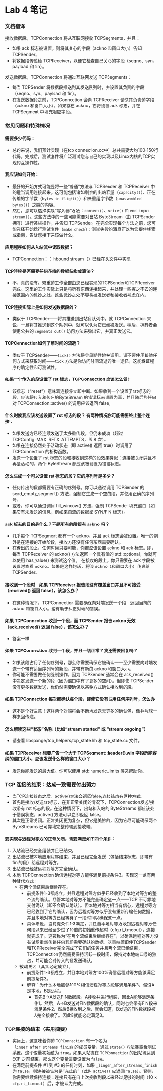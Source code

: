 Lab 4 笔记
=============

### 文档翻译
接收数据段。TCPConnection 将从互联网接收 TCPSegments，并且：
- 如果 ack 标志被设置，则将其关心的字段（ackno 和窗口大小）告知 TCPSender。
- 将数据段传递给 TCPReceiver，以便它检查自己关心的字段（seqno、syn、payload 和 fin）。

发送数据段。TCPConnection 将通过互联网发送 TCPSegments：
- 每当 TCPSender 将数据段推送到其发送队列时，并设置其负责的字段（seqno、syn、payload 和 fin）。  
- 在发送数据段之前，TCPConnection 会向 TCPReceiver 请求其负责的字段（ackno 和窗口大小）。如果存在 ackno，它将设置 ack 标志，并在 TCPSegment 中填充相应字段。

### 常见问题和特殊情况 
#### 需要多少代码：
- 总的来说，我们预计实现（在tcp connection.cc中）总共需要大约100-150行代码。完成后，测试套件将广泛测试您与自己的实现以及Linux内核的TCP实现的互操作性。
#### 我应该如何开始：
- 最好的开始方式可能是将一些“普通”方法与 TCPSender 和 TCPReceiver 中的适当调用连接起来。这可能包括诸如剩余的出站容量（`capacity()`）、正在传输的字节数（`bytes in flight()`）和未重组字节数（`unassembled bytes()`）之类的内容。
- 然后，您可以选择实现“写入器”方法：`connect()`、`write()` 和 `end input stream()`。这些方法中的一些可能需要对出站 ByteStream（由 TCPSender拥有）进行某些操作，并告知 TCPSender。在完全实现每个方法之前，您可能选择开始运行测试套件（`make check`）；测试失败的消息可以为您提供线索或指南，告诉您接下来该做什么。
#### 应用程序如何从入站流中读取数据？
- TCPConnection：：inbound stream（）已经在头文件中实现
#### TCP连接是否需要任何花哨的数据结构或算法？
- 不，真的没有。繁重的工作全部由您已经实现的TCPSender和TCPReceiver完成。这里的工作实际上只是将所有东西连接起来，并处理一些挥之不去的连接范围内的微妙之处，这些微妙之处不容易被发送者和接收者考虑在内。
#### TCP连接实际上是如何发送数据段的？
- 类似于 TCPSender——将其推送到出站段队列中。就 TCPConnection 来说，一旦将其推送到这个队列中，就可以认为它已经被发送。稍后，拥有者会使用公共的 `segments out()` 访问方法来弹出它，并真正发送它。
#### TCPConnection如何了解时间的流逝？
- 类似于 TCPSender——`tick()` 方法将会周期性地被调用。请不要使用其他任何方式来获取时间——`tick` 方法是你访问时间流逝的唯一途径。这能保证程序的确定性和可测试性。
#### 如果一个传入的段设置了 rst 标志，TCPConnection 应该怎么做?
- 该标志（“reset”）意味着连接将立即中断。如果收到一个设置了rst标志的段，应该将传入和传出的ByteStream 的错误标志设置为真，并且随后的任何对 TCPConnection::active() 的调用应该返回 false。
#### 什么时候我应该发送设置了 rst 标志的段？ 有两种情况你可能需要终止整个连接：
- 如果发送方已经连续发送了太多重传段，但仍未成功（超过 TCPConfig::MAX_RETX_ATTEMPTS，即 8 次）。
- 如果在连接仍然处于活动状态（即 active() 返回 true）时调用了 TCPConnection 的析构函数。
- 发送一个设置了 rst 标志的段和接收到这样的段效果类似：连接被关闭并且不再是活动的，两个 ByteStream 都应该被设置为错误状态。
#### 怎么生成一个可以设置 rst 标志的段？它的序列号是多少？
- 任何传出的段都需要有正确的序列号。你可以通过调用 TCPSender 的 send_empty_segment() 方法，强制它生成一个空的段，并使用正确的序列号。
- 或者，你可以通过调用 fill_window() 方法，强制 TCPSender 填充窗口（如果它有未发送的信息，例如来自流的数据或 SYN/FIN 标志）。
#### ack 标志的目的是什么？不是所有的段都有 ackno 吗？
- 几乎每个 TCPSegment 都有一个 ackno，并且 ack 标志会被设置。唯一的例外是在连接的开始阶段，接收方还没有任何东西需要确认。 
- 在传出的段上，任何时候只要可能，你都应该设置 ackno 和 ack 标志。即，每当 TCPReceiver 的 ackno() 方法返回一个具有值的 std::optional<WrappingInt32>，你就可以使用 has_value() 来测试这个值。 在接收的段上，你只需要在 ack 字段被设置时查看 ackno。如果是这样的话，将该 ackno（和窗口大小）传递给 TCPSender。
#### 接收到一个段时，如果 TCPReceiver 报告段没有覆盖窗口并且不可接受（received() 返回 false），该怎么办？
- 在这种情况下，TCPConnection 需要确保向对端发送一个段，返回当前的 ackno 和窗口大小。这有助于纠正对端的错误。
#### 如果 TCPConnection 收到一个段，而 TCPSender 报告 ackno 无效（ack_received() 返回 false），该怎么办？
- 答案一样
#### 如果 TCPConnection 收到一个段，并且一切正常？我还需要回复吗？
- 如果该段占用了任何序列号，那么你需要确保它被确认——至少需要向对端发送一个带有适当序列号的新段，并带有新的 ackno 和窗口大小。
- 你可能不需要做任何强制操作，因为 TCPSender 通常会在 ack_received() 中决定发送一个新的段（因为窗口中有了更多的空间）。但即使 TCPSender 没有更多数据发送，你仍然需要确保以某种方式确认接收到的段。
#### 如果 TCPConnection 每次都确认每个段，即使它没有占用任何序列号，怎么办
- 这不是个好主意！这样两个对端将会不断地发送无穷多的确认包，像乒乓球一样来回传递。
#### 怎么解读这些“状态”名称（比如“stream started” 或 “stream ongoing”）
- 请查看 libsponge/tcp_helpers/tcp_state.hh 和 tcp_state.cc 文件。
#### 如果 TCPReceiver 想要广告一个大于 TCPSegment::header().win 字段所能容纳的窗口大小，应该发送什么样的窗口大小？
-  发送你能发送的最大值。你可以使用 std::numeric_limits 类来帮助你。
### TCP 连接的结束：达成一致需要付出努力
- 当TCP连接结束之后，active()方法会返回false;连接结束有两种方式。
- 首先是接收/发送rst标志，在非正常关闭的情况下，TCPConnection发送/接收带有 rst 标志的段。在这种情况下，出站和入站的 ByteStreams 都应该处于错误状态，active() 方法可以立即返回 false。
- 其次是正常关闭。正常关闭更为复杂，但它是美妙的，因为它尽可能确保两个 ByteStreams 已可靠地完整传输到接收端。
#### 要实现与远程对等方的正常关闭，需要满足如下四个条件：
1. 入站流已经完全组装并且已结束。
2. 出站流已被本地应用程序结束，并且已经完全发送（包括结束标志，即带有 fin 的段）给远程对等方。
3. 出站流已经被远程对等方完全确认。
4. 本地 TCPConnection 确信远程对等方能够满足前提条件3。实现这一点有两种替代方式：
    - 在两个流结束后继续存在。
        - 前提条件1-3都成立，并且远程对等方似乎已经收到了本地对等方的整个流的确认。尽管本地对等方不能完全确定这一点——TCP 不可靠地交付确认（即不会确认确认）。但本地对等方相当有信心，远程对等方已经收到了它的确认，因为远程对等方似乎没有重新传输任何数据，并且本地对等方已经等待了一段时间以确保这一点。
        - 具体来说，当前提条件1-3满足，并且自本地对等方收到远程对等方任何段以来已经至少过了10倍的初始重传超时（cfg.rt_timeout），连接就完成了。这被称为“在两个流结束后继续存在”，以确保远程对等方没有试图重新传输任何我们需要确认的数据。这意味着即使TCPSender和TCPReceiver完全完成了它们的任务并且两个流已经结束，TCPConnection仍然需要保持活跃一段时间，保持对本地端口号的独占，并可能会对传入的段发送确认。
    - 被动关闭（其实必定成立）。
        - 前提条件1-3都成立，并且本地对等方100%确信远程对等方能够满足前提条件3。
        - 解释：为什么本地能够100%相信远程对等方能够满足条件3。假设A是本地，B是远程。
            - 首先B->A发送FIN数据段。A接收并进行组装，因此A能够满足条件1。然后，A->B发送对FIN数据段的确认，同时也会带有FIN段来满足条件2，然后B接收到之后，就会知道，B发送的FIN数据段被A完全接收了。因此B就能必定满足3。
### TCP连接的结束（实用摘要）
- 实际上，这意味着你的 `TCPConnection` 有一个名为 `_linger_after_streams_finish` 的成员变量，通过 `state()` 方法暴露给测试系统。这个变量初始值为 `true`。如果入站流在 `TCPConnection` 的出站流达到 EOF 之前结束，那么这个变量需要设置为 `false`。
- 在满足前提条件 #1 到 #3 的任何时刻，如果 `_linger_after_streams_finish` 为 `false`，则连接被认为是“完成的”（此时 `active()` 应返回 `false`）。否则，你需要继续保持连接：连接只有在自上次接收到段以来经过足够的时间（10 × `cfg.rt_timeout`）后，才被认为完成。